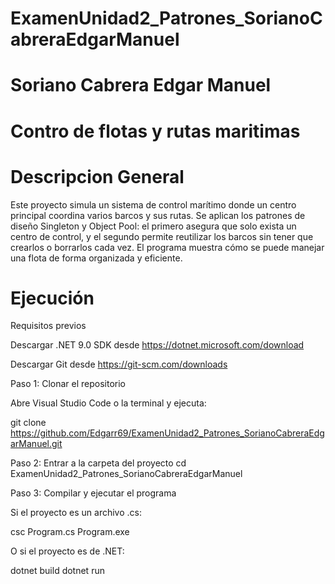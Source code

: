# ExamenUnidad2_Patrones_SorianoCabreraEdgarManuel
# Soriano Cabrera Edgar Manuel
# Contro de flotas y rutas maritimas
# Descripcion General
Este proyecto simula un sistema de control marítimo donde un centro principal coordina varios barcos y sus rutas. Se aplican los patrones de diseño Singleton y Object Pool: el primero asegura que solo exista un centro de control, y el segundo permite reutilizar los barcos sin tener que crearlos o borrarlos cada vez. El programa muestra cómo se puede manejar una flota de forma organizada y eficiente.

# Ejecución

Requisitos previos

Descargar .NET 9.0 SDK desde https://dotnet.microsoft.com/download

Descargar Git desde https://git-scm.com/downloads

Paso 1: Clonar el repositorio

Abre Visual Studio Code o la terminal y ejecuta:

git clone https://github.com/Edgarr69/ExamenUnidad2_Patrones_SorianoCabreraEdgarManuel.git

Paso 2: Entrar a la carpeta del proyecto
cd ExamenUnidad2_Patrones_SorianoCabreraEdgarManuel

Paso 3: Compilar y ejecutar el programa

Si el proyecto es un archivo .cs:

csc Program.cs
Program.exe


O si el proyecto es de .NET:

dotnet build
dotnet run
